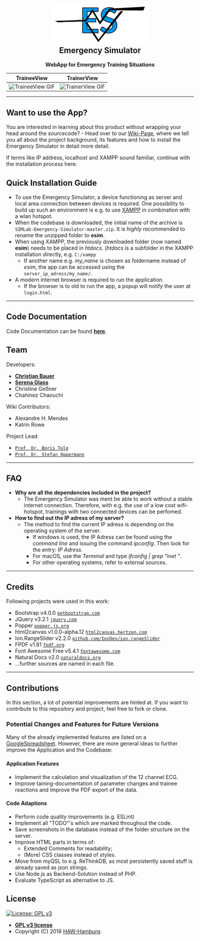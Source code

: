 <h2 align="center"><a href="https://www.ls.haw-hamburg.de/~SIMLab/"><img src="assets/img/ESIcon.svg" title="ESIcon" width="250" alt="ESIcon"></a><br>Emergency Simulator</h2>
<p align="center"><strong>WebApp for Emergency Training Situations</strong></p>

| TraineeView | TrainerView |
| -| - |
| ![TraineeView GIF](https://media.giphy.com/media/Zy7tAf9dW352WuzmEc/giphy.gif) | ![TrainerView GIF](https://media.giphy.com/media/1ZDDxmQpVG8nA4I6zU/giphy.gif) |

---

## Want to use the App?
You are interested in learning about this product without wrapping your head around the sourcecode? - Head over to our [Wiki-Page](https://github.com/SIMLabHAW/SIMLab-Emergency-Simulator/wiki), where we tell you all about the project background, its features and how to install the Emergency Simulator in detail more detail. 

If terms like IP address, localhost and XAMPP sound familiar, continue with the installation process here:

## Quick Installation Guide

- To use the Emergency Simulator, a device functioning as server and local area connection between devices is required. One possibility to build up such an environment is e.g. to use <a href="https://www.apachefriends.org/de/index.html" target="_blank">XAMPP</a> in combination with a wlan hotspot.
- When the codebase is downloaded, the initial name of the archive is ```SIMLab-Emergency-Simulator-master.zip```. It is *highly* recommended to rename the unzipped folder to **esim**.
- When using XAMPP, the previously downloaded folder (now named **esim**) needs to be placed in *htdocs*. (*htdocs* is a subfolder in the XAMPP installation directly, e.g. ```C:/xampp```
  - If another name e.g. *my_name* is chosen as foldername instead of *esim*, the app can be accessed using the ```server_ip_adress/my_name/```. 
- A *modern* internet browser is required to run the application.
  - If the browser is to old to run the app, a popup will notify the user at ```login.html```.

---

## Code Documentation
Code Documentation can be found [**here**](https://githelge.github.io/es_doc/). 

<!-- 
## Features
## Usage
## Documentation
## Tests

--- -->

## Team

Developers:
- <a href="https://github.com/GitHelge" target="_blank">**Christian Bauer**</a>
- <a href="https://github.com/HappyLychee" target="_blank">**Serena Glass**</a>
- Christine Geßner
- Chahinez Chaouchi

Wiki Contributors:
- Alexandre H. Mendes
- Katrin Rowe

Project Lead:
- <a href="https://www.ls.haw-hamburg.de/~SIMLab/index.php/kontakt.html" target="_blank">`Prof. Dr. Boris Tolg`</a>
- <a href="https://www.ls.haw-hamburg.de/~SIMLab/index.php/kontakt.html" target="_blank">`Prof. Dr. Stefan Oppermann`</a>

---

## FAQ

- **Why are all the dependencies included in the project?**
    - The Emergency Simulator was ment be able to work without a stable internet connection. 
    Therefore, with e.g. the use of a low cost wifi-hotspot, trainings with two connected devices
    can be perfomed.
- **How to find out the IP adress of my server?**
    - The method to find the current IP adress is depending on the operating system of the server. 
      - If windows is used, the IP Adress can be found using the *command line* and issuing the command *ipconfig*. Then look for the entry: *IP Adress*.
      - For macOS, use the *Terminal* and type *ifconfig | grep "inet "*. 
      - For other operating systems, refer to external sources.

---

## Credits

Following projects were used in this work:
- Bootstrap v4.0.0 <a href="https://getbootstrap.com" target="_blank">`getbootstrap.com`</a>
- JQuery v3.2.1 <a href="http://jquery.com" target="_blank">`jquery.com`</a>
- Popper <a href="https://popper.js.org" target="_blank">`popper.js.org`</a>
- html2canvas v1.0.0-alpha.12 <a href="https://html2canvas.hertzen.com" target="_blank">`html2canvas.hertzen.com`</a>
- Ion.RangeSlider v2.2.0 <a href="https://github.com/IonDen/ion.rangeSlider" target="_blank">`github.com/IonDen/ion.rangeSlider`</a>
- FPDF v1.81 <a href="http://www.fpdf.org" target="_blank">`fpdf.org`</a>
- Font Awesome Free v5.4.1 <a href="https://fontawesome.com" target="_blank">`fontawesome.com`</a>
- Natural Docs v2.0 <a href="https://www.naturaldocs.org" target="_blank">`naturaldocs.org`</a>
- ...further sources are named in each file.

---

## Contributions

In this section, a lot of potential improvements are hinted at. If you want to contribute to this repository and project, feel free to fork or clone.

### Potential Changes and Features for Future Versions

Many of the already implemented features are listed on a <a href="https://docs.google.com/spreadsheets/d/1kEWTkjUGEv1Msgwj1EuNwlg2URnYAXst4ZItrPl_gXs/edit?usp=sharing" target="_blank"> GoogleSpreadsheet</a>. However, there are more general ideas to further improve the Application and the Codebase: 

#### Application Features
- Implement the calculation and visualization of the 12 channel ECG.
- Improve taining-documentation of parameter changes and trainee reactions and improve the PDF export of the data.

#### Code Adaptions
- Perform code quality improvements (e.g. ESLint)
- Implement all "TODO"'s which are marked throughout the code.
- Save screenshots in the database instead of the folder structure on the server.
- Improve HTML parts in terms of:
  - Extended Comments for readability;
  - (More) CSS classes instead of styles.
- Move from myQSL to e.g. ReThinkDB, as most persistently saved stuff is already saved as json strings.
- Use Node.js as Backend-Solution instead of PHP.
- Evaluate TypeScript as alternative to JS.


## License
[![License: GPL v3](https://img.shields.io/badge/License-GPLv3-blue.svg)](https://www.gnu.org/licenses/gpl-3.0)

- **[GPL v3 license](https://www.gnu.org/licenses/gpl-3.0)**
- Copyright (C) 2018 <a href="https://www.ls.haw-hamburg.de/~SIMLab/" target="_blank">HAW-Hamburg</a>.
